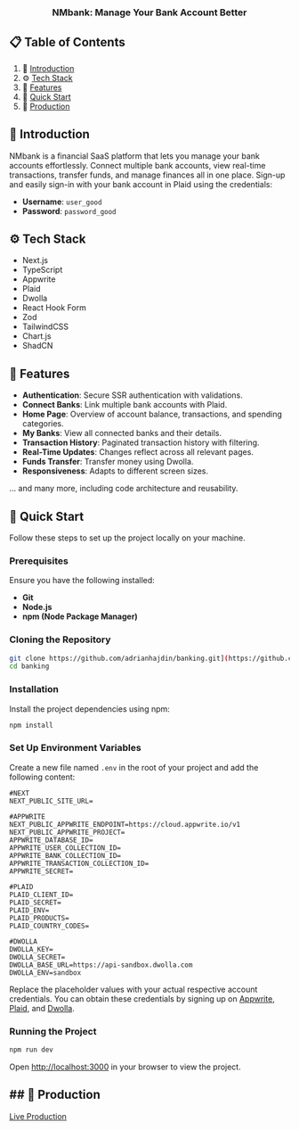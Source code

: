 <div align="center">
  <h3 align="center">NMbank: Manage Your Bank Account Better</h3>
</div>

## 📋 Table of Contents

1. 🤖 [Introduction](#introduction)
2. ⚙️ [Tech Stack](#tech-stack)
3. 🔋 [Features](#features)
4. 🤸 [Quick Start](#quick-start)
5. 🚨 [Production](#production)

## <a name="introduction"> 🤖 Introduction</a> 

NMbank is a financial SaaS platform that lets you manage your bank accounts effortlessly. Connect multiple bank accounts, view real-time transactions, transfer funds, and manage finances all in one place. Sign-up and easily sign-in with your bank account in Plaid using the credentials:

- **Username**: `user_good`
- **Password**: `password_good`


## <a name="tech-stack"> ⚙️ Tech Stack</a>  

- Next.js
- TypeScript
- Appwrite
- Plaid
- Dwolla
- React Hook Form
- Zod
- TailwindCSS
- Chart.js
- ShadCN

## <a name="features">🔋 Features</a>  

- **Authentication**: Secure SSR authentication with validations.
- **Connect Banks**: Link multiple bank accounts with Plaid.
- **Home Page**: Overview of account balance, transactions, and spending categories.
- **My Banks**: View all connected banks and their details.
- **Transaction History**: Paginated transaction history with filtering.
- **Real-Time Updates**: Changes reflect across all relevant pages.
- **Funds Transfer**: Transfer money using Dwolla.
- **Responsiveness**: Adapts to different screen sizes.

... and many more, including code architecture and reusability.

## <a name="features">🤸 Quick Start</a>  

Follow these steps to set up the project locally on your machine.

### Prerequisites

Ensure you have the following installed:

- **Git**
- **Node.js**
- **npm (Node Package Manager)**

### Cloning the Repository

```bash
git clone https://github.com/adrianhajdin/banking.git](https://github.com/anhkhoinguyen1310/NMbank.git
cd banking
```

### Installation

Install the project dependencies using npm:

```bash
npm install
```

### Set Up Environment Variables

Create a new file named `.env` in the root of your project and add the following content:

```env
#NEXT
NEXT_PUBLIC_SITE_URL=

#APPWRITE
NEXT_PUBLIC_APPWRITE_ENDPOINT=https://cloud.appwrite.io/v1
NEXT_PUBLIC_APPWRITE_PROJECT=
APPWRITE_DATABASE_ID=
APPWRITE_USER_COLLECTION_ID=
APPWRITE_BANK_COLLECTION_ID=
APPWRITE_TRANSACTION_COLLECTION_ID=
APPWRITE_SECRET=

#PLAID
PLAID_CLIENT_ID=
PLAID_SECRET=
PLAID_ENV=
PLAID_PRODUCTS=
PLAID_COUNTRY_CODES=

#DWOLLA
DWOLLA_KEY=
DWOLLA_SECRET=
DWOLLA_BASE_URL=https://api-sandbox.dwolla.com
DWOLLA_ENV=sandbox
```

Replace the placeholder values with your actual respective account credentials. You can obtain these credentials by signing up on [Appwrite](https://appwrite.io/), [Plaid](https://plaid.com/), and [Dwolla](https://dwolla.com/).

### Running the Project

```bash
npm run dev
```

Open [http://localhost:3000](http://localhost:3000) in your browser to view the project.

## ## <a name="production">🚀 Production</a>  

[Live Production](https://nmbank.netlify.app/sign-in)

